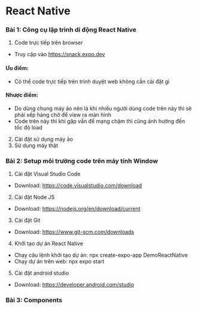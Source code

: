 # React Native
### Bài 1: Công cụ lập trình di động React Native
1. Code trực tiếp trên browser
- Truy cập vào https://snack.expo.dev
#### Ưu điểm:
- Có thể code trực tiếp trên trình duyệt web không cần cài đặt gì
#### Nhược điểm: 
- Do dùng chung máy ảo nên là khi nhiều người dùng code trên này thì sẽ phải xếp hàng chờ để view ra màn hình
- Code trên này thì khi gặp vấn đề mạng chậm thì cũng ảnh hưởng đến tốc độ load 
2. Cài đặt sử dụng máy ảo
3. Sử dụng máy thật

### Bài 2: Setup môi trường code trên máy tính Window
1. Cài đặt Visual Studio Code
- Download: https://code.visualstudio.com/download
2. Cài đặt Node JS
- Download: https://nodejs.org/en/download/current
3. Cài đặt Git
- Download: https://www.git-scm.com/downloads
4. Khởi tạo dự án React Native
- Chạy câu lệnh khởi tạo dự án: npx create-expo-app DemoReactNative
- Chạy dự án trên web: npx expo start
5. Cài đặt android studio
- Download: https://developer.android.com/studio

### Bài 3: Components


